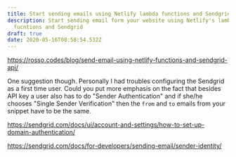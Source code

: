 ```yaml
---
title: Start sending emails using Netlify lambda functions and Sendgrid
description: Start sending email form your website using Netlify's lambda
  fucntions and Sendgrid
draft: true
date: 2020-05-16T08:58:54.532Z
---
```

https://rosso.codes/blog/send-email-using-netlify-functions-and-sendgrid-api/

One suggestion though. Personally I had troubles configuring the Sendgrid as a first time user. Could you put more emphasis on the fact that besides API key a user also has to do "Sender Authentication" and if she/he chooses "Single Sender Verification" then the `from` and `to` emails from your snippet have to be the same.

https://sendgrid.com/docs/ui/account-and-settings/how-to-set-up-domain-authentication/

https://sendgrid.com/docs/for-developers/sending-email/sender-identity/